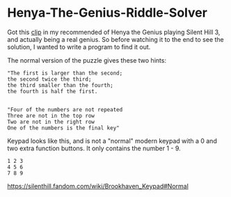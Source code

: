 ﻿# Henya-The-Genius-Riddle-Solver



Got this [clip](https://www.youtube.com/watch?v=jrwtzuKUkRg) in my recommended of Henya the Genius playing Silent Hill 3, and actually being a real genius.
So before watching it to the end to see the solution, I wanted to write a program to find it out.

The normal version of the puzzle gives these two hints:

    "The first is larger than the second;
    the second twice the third;
    the third smaller than the fourth;
    the fourth is half the first.


    "Four of the numbers are not repeated
    Three are not in the top row
    Two are not in the right row
    One of the numbers is the final key"

Keypad looks like this, and is not a "normal" modern keypad with a 0 and two extra function buttons. It only contains the number 1 - 9.

    1 2 3
    4 5 6
    7 8 9


https://silenthill.fandom.com/wiki/Brookhaven_Keypad#Normal

